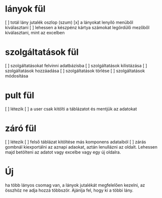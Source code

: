 # lányok fül
[ ] totál lány jutalék oszlop (szum)
[x] a lányokat lenyíló menüből kiválasztani
[ ] lehessen a készpénz kártya számokat legördülő mezőből kiválasztani, mint az excelben

# szolgáltatások fül
[ ] szolgáltatásokat felvinni adatbázisba
[ ] szolgáltatások kilistázása
[ ] szolgáltatások hozzáadása
[ ] szolgáltatások törlése
[ ] szolgáltatások módosítása

# pult fül
[ ] létezik
[ ] a user csak kitölti a táblázatot és mentjük az adatokat

# záró fül
[ ] létezik
[ ] felső táblázat kitöltése más komponens adataiból
[ ] zárás gombnál kiexportálni az aznapi adaokat, aztán lenullázni az oldalt. Lehessen majd betölteni az adatot vagy excelbe vagy egy új oldalra.

# Új
ha több lányos csomag van, a lányok jutalékát megfelelően kezelni, az összhöz ne adja hozzá többször. Ajánlja fel, hogy ki a többi lány.